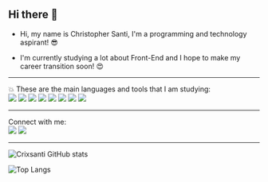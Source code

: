 ## Hi there 👋

- Hi, my name is Christopher Santi, I'm a programming and technology aspirant! :sunglasses:

- I'm currently studying a lot about Front-End and I hope to make my career transition soon! :heart_eyes:

<hr>

:collision: These are the main languages ​​and tools that I am studying:
<br>
<img src="https://img.shields.io/badge/JavaScript-F7DF1E?style=for-the-badge&logo=javascript&logoColor=black">
<img src="https://img.shields.io/badge/Node.js-43853D?style=for-the-badge&logo=node.js&logoColor=white">
<img src="https://img.shields.io/badge/React-20232A?style=for-the-badge&logo=react&logoColor=61DAFB">
<img src="https://img.shields.io/badge/TypeScript-007ACC?style=for-the-badge&logo=typescript&logoColor=white">
<img src="https://img.shields.io/badge/HTML5-E34F26?style=for-the-badge&logo=html5&logoColor=white">
<img src="https://img.shields.io/badge/CSS3-1572B6?style=for-the-badge&logo=css3&logoColor=white">
<img src="https://img.shields.io/badge/GIT-E44C30?style=for-the-badge&logo=git&logoColor=white">
<img src ="https://img.shields.io/badge/GitHub-100000?style=for-the-badge&logo=github&logoColor=white">

<hr>

Connect with me:
<br>
<a href="https://www.instagram.com/crixsanti/" target="_blank"><img src="https://img.shields.io/badge/Instagram-E4405F?style=for-the-badge&logo=instagram&logoColor=white"></a>
<a href="https://www.linkedin.com/in/christopher-santi-994aa0197/"><img src="https://img.shields.io/badge/LinkedIn-0077B5?style=for-the-badge&logo=linkedin&logoColor=white"></a>

<hr>

![Crixsanti GitHub stats](https://github-readme-stats.vercel.app/api?username=crixsanti&show_icons=true&bg_color=00000000)

![Top Langs](https://github-readme-stats.vercel.app/api/top-langs/?username=crixsanti&layout=compact)
